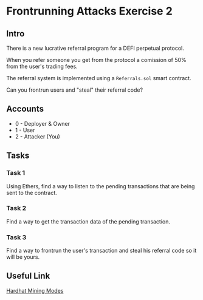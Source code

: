 # Frontrunning Attacks Exercise 2

## Intro
There is a new lucrative referral program for a DEFI perpetual protocol.

When you refer someone you get from the protocol a comission of 50% from the user's trading fees.

The referral system is implemented using a `Referrals.sol` smart contract.

Can you frontrun users and "steal" their referral code?

## Accounts
* 0 - Deployer & Owner
* 1 - User
* 2 - Attacker (You)

## Tasks

### Task 1
Using Ethers, find a way to listen to the pending transactions that are being sent to the contract.

### Task 2
Find a way to get the transaction data of the pending transaction.

### Task 3
Find a way to frontrun the user's transaction and steal his referral code so it will be yours.

## Useful Link
[Hardhat Mining Modes](https://hardhat.org/hardhat-network/docs/explanation/mining-modes)